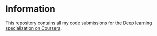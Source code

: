 Information
=============

This repository contains all my code submissions for [the Deep learning specialization on Coursera](https://www.deeplearning.ai/deep-learning-specialization/).